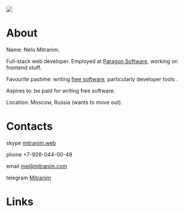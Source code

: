 <div style="margin-bottom: 0"><img src="/img/small/face.jpg" class="right"></div>

# About

Name: Nelo Mitranim.

Full-stack web developer. Employed at
[Paragon Software](http://paragon-software.com), working on frontend stuff.

Favourite pastime: writing [free software](/projects/), particularly
developer tools [](http://mitranim.com/atril/).

Aspires to: be paid for writing free software.

Location: Moscow, Russia (wants to move out).

# Contacts

<sf-icon class="skype inline"></sf-icon>skype [mitranim.web](skype:mitranim.web?chat)

<sf-icon class="mobile inline"></sf-icon><span>phone +7-926-044-00-49</span>

<sf-icon class="at inline"></sf-icon>email [me@mitranim.com](mailto:me@mitranim.com)

<sf-icon class="paper-plane-o inline"></sf-icon>telegram [Mitranim](https://telegram.me/Mitranim)

# Links

<p style="font-size: 2em">
  <a href="https://github.com/Mitranim" class="icon" target="_blank"><sf-icon class="dark pop github"></sf-icon></a>
  <a href="http://twitter.com/mitranim" class="icon" target="_blank"><sf-icon class="dark pop twitter"></sf-icon></a>
  <a href="http://linkedin.com/in/mitranim" class="icon" target="_blank"><sf-icon class="dark pop linkedin"></sf-icon></a>
  <a href="http://facebook.com/mitranim" class="icon" target="_blank"><sf-icon class="dark pop facebook"></sf-icon></a>
</p>
